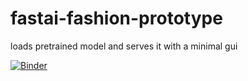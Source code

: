 # fastai-fashion-prototype
loads pretrained model and serves it with a minimal gui

[![Binder](https://mybinder.org/badge_logo.svg)](https://mybinder.org/v2/gh/rmminusrslash/fastai-fashion-prototype/master?urlpath=voila%2Frender%2FStylePredictor.ipynb)


